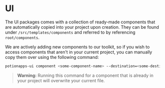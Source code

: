 # UI

The UI packages comes with a collection of ready-made components that are automatically copied into your project upon creation. They can be found under `/src/templates/components` and referred to by referencing `root/components`. 

We are actively adding new components to our toolkit, so if you wish to access components that aren't in your current project, you can manually copy them over using the following command:
```bash
potionapps-ui component <some-component-name> --destination=<some-destination>
```

> **Warning:** Running this command for a component that is already in your project will overwrite your current file. 